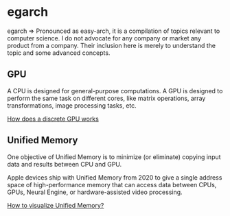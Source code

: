 # egarch
egarch => Pronounced as easy-arch, it is a compilation of topics relevant to computer science. I do not advocate for any company or market any product from a company. Their inclusion here is merely to understand the topic and some advanced concepts.    



## GPU   

A CPU is designed for general-purpose computations. A GPU is designed to perform the same task on different cores, like matrix operations, array transformations, image processing tasks, etc.     

[How does a discrete GPU works](https://www.quora.com/How-does-a-GPU-work?no_redirect=1)     


## Unified Memory    

One objective of Unified Memory is to minimize (or eliminate) copying input data and results between CPU and GPU.     

Apple devices ship with Unified Memory from 2020 to give a single address space of high-performance memory that can access data between CPUs, GPUs, Neural Engine, or hardware-assisted video processing.    

[How to visualize Unified Memory?](https://www.makeuseof.com/what-is-unified-memory/)     

